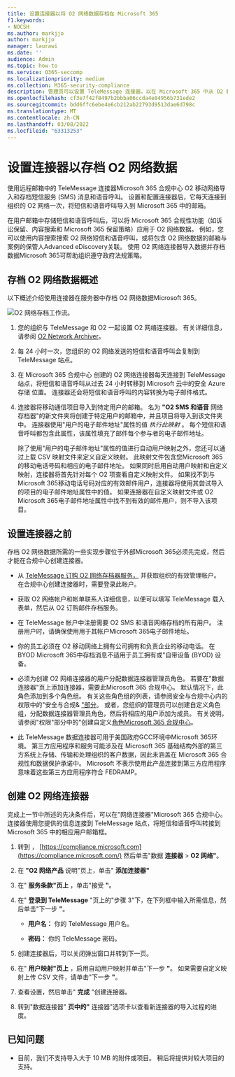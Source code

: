 ```yaml
---
title: 设置连接器以将 O2 网络数据存档在 Microsoft 365
f1.keywords:
- NOCSH
ms.author: markjjo
author: markjjo
manager: laurawi
ms.date: ''
audience: Admin
ms.topic: how-to
ms.service: O365-seccomp
ms.localizationpriority: medium
ms.collection: M365-security-compliance
description: 管理员可以设置 TeleMessage 连接器，以在 Microsoft 365 中从 O2 移动网络导入和存档短信和彩信Microsoft 365。 这样，您就可以在 Microsoft 365 中存档来自第三方数据源的数据，以便您可以使用合规性功能（如合法保留、内容搜索和保留策略）来管理组织的第三方数据。
ms.openlocfilehash: cf3e7f42f8497b2bbba06ccda4e84956b731ede2
ms.sourcegitcommit: bdd6ffc6ebe4e6cb212ab22793d9513dae6d798c
ms.translationtype: MT
ms.contentlocale: zh-CN
ms.lasthandoff: 03/08/2022
ms.locfileid: "63313253"
---
```

# <a name="set-up-a-connector-to-archive-o2-network-data"></a>设置连接器以存档 O2 网络数据

使用远程邮箱中的 TeleMessage 连接器Microsoft 365 合规中心 O2 移动网络导入和存档短信服务 (SMS) 消息和语音呼叫。 设置和配置连接器后，它每天连接到组织的 O2 网络一次，将短信和语音呼叫导入到 Microsoft 365 中的邮箱。

在用户邮箱中存储短信和语音呼叫后，可以将 Microsoft 365 合规性功能（如诉讼保留、内容搜索和 Microsoft 365 保留策略）应用于 O2 网络数据。 例如，您可以使用内容搜索搜索 O2 网络短信和语音呼叫，或将包含 O2 网络数据的邮箱与案例的保管人Advanced eDiscovery关联。 使用 O2 网络连接器导入数据并存档数据Microsoft 365可帮助组织遵守政府法规策略。

## <a name="overview-of-archiving-o2-network-data"></a>存档 O2 网络数据概述

以下概述介绍使用连接器在服务器中存档 O2 网络数据Microsoft 365。

![O2 网络存档工作流。](../media/O2NetworkConnectorWorkflow.png)

1. 您的组织与 TeleMessage 和 O2 一起设置 O2 网络连接器。 有关详细信息，请参阅 [O2 Network Archiver](https://www.telemessage.com/office365-activation-for-o2-network-archiver)。

2. 每 24 小时一次，您组织的 O2 网络发送的短信和语音呼叫会复制到 TeleMessage 站点。

3. 在 Microsoft 365 合规中心 创建的 O2 网络连接器每天连接到 TeleMessage 站点，将短信和语音呼叫从过去 24 小时转移到 Microsoft 云中的安全 Azure 存储 位置。 连接器还会将短信和语音呼叫的内容转换为电子邮件格式。

4. 连接器将移动通信项目导入到特定用户的邮箱。 名为 **"O2 SMS 和语音** 网络存档器"的新文件夹将创建于特定用户的邮箱中，并且项目将导入到该文件夹中。 连接器使用"用户的电子邮件地址"属性的值 *执行此映射* 。 每个短信和语音呼叫都包含此属性，该属性填充了邮件每个参与者的电子邮件地址。

   除了使用"用户的电子邮件地址"属性的值进行自动用户映射之外，您还可以通过上载 CSV 映射文件来定义自定义映射。 此映射文件包含您Microsoft 365的移动电话号码和相应的电子邮件地址。 如果同时启用自动用户映射和自定义映射，连接器将首先针对每个 O2 项查看自定义映射文件。 如果找不到与Microsoft 365移动电话号码对应的有效邮件用户，连接器将使用其尝试导入的项目的电子邮件地址属性中的值。 如果连接器在自定义映射文件或 O2 Microsoft 365电子邮件地址属性中找不到有效的邮件用户，则不导入该项目。

## <a name="before-you-set-up-a-connector"></a>设置连接器之前

存档 O2 网络数据所需的一些实现步骤位于外部Microsoft 365必须先完成，然后才能在合规中心创建连接器。

- 从 [TeleMessage 订购 O2 网络存档器服务，](https://www.telemessage.com/mobile-archiver/order-mobile-archiver-for-o365/) 并获取组织的有效管理帐户。 在合规中心创建连接器时，需要登录此帐户。

- 获取 O2 网络帐户和帐单联系人详细信息，以便可以填写 TeleMessage 载入表单，然后从 O2 订购邮件存档服务。

- 在 TeleMessage 帐户中注册需要 O2 SMS 和语音网络存档的所有用户。 注册用户时，请确保使用用于其帐户Microsoft 365电子邮件地址。

- 你的员工必须在 O2 移动网络上拥有公司拥有和负责企业的移动电话。 在 BYOD Microsoft 365中存档消息不适用于员工拥有或"自带设备 (BYOD) 设备。

- 必须为创建 O2 网络连接器的用户分配数据连接器管理员角色。 若要在"数据连接器"页上添加连接器，需要此Microsoft 365 合规中心。 默认情况下，此角色添加到多个角色组。 有关这些角色组的列表，请参阅安全与合规中心内的权限中的"安全与合规& ["部分](../security/office-365-security/permissions-in-the-security-and-compliance-center.md#roles-in-the-security--compliance-center)。 或者，您组织的管理员可以创建自定义角色组，分配数据连接器管理员角色，然后将相应的用户添加为成员。 有关说明，请参阅"权限"部分中的"创建自定义[角色Microsoft 365 合规中心](microsoft-365-compliance-center-permissions.md#create-a-custom-role-group)。

- 此 TeleMessage 数据连接器可用于美国政府GCC环境中Microsoft 365环境。 第三方应用程序和服务可能涉及在 Microsoft 365 基础结构外部的第三方系统上存储、传输和处理组织的客户数据，因此未涵盖在 Microsoft 365 合规性和数据保护承诺中。 Microsoft 不表示使用此产品连接到第三方应用程序意味着这些第三方应用程序符合 FEDRAMP。

## <a name="create-an-o2-network-connector"></a>创建 O2 网络连接器

完成上一节中所述的先决条件后，可以在"网络连接器"Microsoft 365 合规中心。 连接器使用您提供的信息连接到 TeleMessage 站点，将短信和语音呼叫转接到 Microsoft 365 中的相应用户邮箱框。

1. 转到 ， [https://compliance.microsoft.com](https://compliance.microsoft.com/) 然后单击"数据 **连接器** \> **O2 网络"**。

2. 在 **"O2 网络产品** 说明"页上，单击" **添加连接器"**

3. 在" **服务条款"页上** ，单击"接受 **"**。

4. 在" **登录到 TeleMessage** "页上的"步骤 3"下，在下列框中输入所需信息，然后单击"下一步 **"**。

   - **用户名：** 你的 TeleMessage 用户名。

   - **密码：** 你的 TeleMessage 密码。

5. 创建连接器后，可以关闭弹出窗口并转到下一页。

6. 在" **用户映射"页上** ，启用自动用户映射并单击"下一步 **"**。 如果需要自定义映射上传 CSV 文件，请单击"下一步 **"**。

7. 查看设置，然后单击" **完成** "创建连接器。

8. 转到"数据连接器" **页中的"** 连接器"选项卡以查看新连接器的导入过程的进度。

## <a name="known-issues"></a>已知问题

- 目前，我们不支持导入大于 10 MB 的附件或项目。 稍后将提供对较大项目的支持。